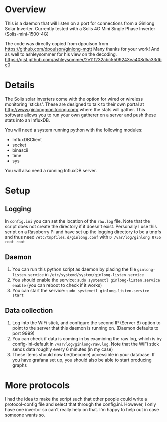 # Overview
 
This is a daemon that will listen on a port for connections from a Ginlong Solar Inverter. Currently tested with a Solis 4G Mini Single Phase Inverter (Solis-mini-1500-4G)

The code was directly copied from dpoulson from https://github.com/dpoulson/ginlong-mqtt 
Many thanks for your work!
And as well to ashleysommer for his view on the decoding. https://gist.github.com/ashleysommer/2e11f232abc5509243ea408d5a33dbc0

# Details
The Solis solar inverters come with the option for wired or wireless monitoring 'sticks'. These are designed to talk to their own portal at http://www.ginlongmonitoring.com/ where
the stats will gather. This software allows you to run your own gatherer on a server and push these stats into an InfluxDB. 

You will need a system running python with the following modules:
* InfluxDBClient
* socket
* binascii
* time
* sys

You will also need a running InfluxDB server.


# Setup

## Logging
In `config.ini` you can set the location of the `raw.log` file. Note that the script does not create the directory if it doesn't exist.
Personally I use this script on a Raspberry Pi and have set up the logging directory to be a tmpfs and thus need `/etc/tmpfiles.d/ginlong.conf` with `D /var/log/ginlong 0755 root root`

## Daemon
1. You can run this python script as daemon by placing the file `ginlong-listen.service` in `/etc/systemd/system/ginlong-listen.service`
2. You should enable the service: `sudo systemctl ginlong-listen.service enable` (you can reboot to check if it works)
3. You can start the service: `sudo systemctl ginlong-listen.service start`

## Data collection
1. Log into the WiFi stick, and configure the second IP (Server B) option to point to the server that this daemon is running on. (Daemon defaults to port 9999)
2. You can check if data is coming in by examining the raw log, which is by config-ini-default in `/var/log/ginlong/raw.log`. Note that the WiFi stick sends data roughly every 6 minutes (in my case)
3. These items should now be(/become) accessible in your database. If you have grafana set up, you should also be able to start producing graphs




# More protocols
I had the idea to make the script such that other people could write a protocol-config file and select that through the config.ini. 
However, I only have one invertor so can't really help on that. I'm happy to help out in case someone wants so.
